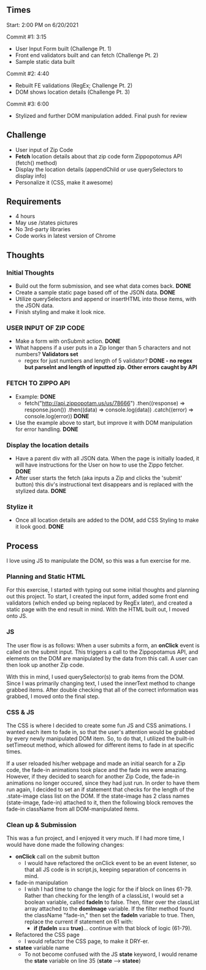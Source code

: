 ## Times

Start: 2:00 PM on 6/20/2021

Commit #1: 3:15

- User Input Form built (Challenge Pt. 1)
- Front end validators built and can fetch (Challenge Pt. 2)
- Sample static data built

Commit #2: 4:40

- Rebuilt FE validations (RegEx; Challenge Pt. 2)
- DOM shows location details (Challenge Pt. 3)

Commit #3: 6:00

- Stylized and further DOM manipulation added. Final push for review

## Challenge

- User input of Zip Code
- **Fetch** location details about that zip code form Zippopotomus API (fetch() method)
- Display the location details (appendChild or use querySelectors to display info)
- Personalize it (CSS, make it awesome)

## Requirements

- 4 hours
- May use /states pictures
- No 3rd-party libraries
- Code works in latest version of Chrome

## Thoughts

### Initial Thoughts

- Build out the form submission, and see what data comes back. **DONE**
- Create a sample static page based off of the JSON data. **DONE**
- Utilize querySelectors and append or insertHTML into those items, with the JSON data.
- Finish styling and make it look nice.

### USER INPUT OF ZIP CODE

- Make a form with onSubmit action. **DONE**
- What happens if a user puts in a Zip longer than 5 characters and not numbers? **Validators set**
  - regex for just numbers and length of 5 validator? **DONE - no regex but parseInt and length of inputted zip. Other errors caught by API**

### FETCH TO ZIPPO API

- Example: **DONE**
  - fetch("http://api.zippopotam.us/us/78666")
    .then((response) => response.json())
    .then((data) => console.log(data))
    .catch((error) => console.log(error)) **DONE**
- Use the example above to start, but improve it with DOM manipulation for error handling. **DONE**

### Display the location details

- Have a parent div with all JSON data. When the page is initially loaded, it will have instructions for the User on how to use the Zippo fetcher. **DONE**
- After user starts the fetch (aka inputs a Zip and clicks the 'submit' button) this div's instructional text disappears and is replaced with the stylized data. **DONE**

### Stylize it

- Once all location details are added to the DOM, add CSS Styling to make it look good. **DONE**

## Process

I love using JS to manipulate the DOM, so this was a fun exercise for me.

### Planning and Static HTML

For this exercise, I started with typing out some initial thoughts and planning out this project. To start, I created the input form, added some front end validators (which ended up being replaced by RegEx later), and created a static page with the end result in mind. With the HTML built out, I moved onto JS.

### JS

The user flow is as follows: When a user submits a form, an **onClick** event is called on the submit input. This triggers a call to the Zippopotamus API, and elements on the DOM are manipulated by the data from this call. A user can then look up another Zip code.

With this in mind, I used querySelector(s) to grab items from the DOM. Since I was primarily changing text, I used the innerText method to change grabbed items. After double checking that all of the correct information was grabbed, I moved onto the final step.

### CSS & JS

The CSS is where I decided to create some fun JS and CSS animations. I wanted each item to fade in, so that the user's attention would be grabbed by every newly manipulated DOM item. So, to do that, I utilized the built-in setTimeout method, which allowed for different items to fade in at specific times.

If a user reloaded his/her webpage and made an initial search for a Zip code, the fade-in animations took place and the fade ins were amazing. However, if they decided to search for another Zip Code, the fade-in animations no longer occured, since they had just run. In order to have them run again, I decided to set an if statement that checks for the length of the .state-image class list on the DOM. If the state-image has 2 class names (state-image, fade-in) attached to it, then the following block removes the fade-in className from all DOM-manipulated items.

### Clean up & Submission

This was a fun project, and I enjoyed it very much. If I had more time, I would have done made the following changes:

- **onClick** call on the submit button
  - I would have refactored the onClick event to be an event listener, so that all JS code is in script.js, keeping separation of concerns in mind.
- fade-in manipulation
  - I wish I had time to change the logic for the if block on lines 61-79. Rather than checking for the length of a classList, I would set a boolean variable, called **fadeIn** to false. Then, filter over the classList array attached to the **domImage** variable. If the filter method found the className "fade-in," then set the **fadeIn** variable to true. Then, replace the current if statement on 61 with:
    - **if (fadeIn === true)**... continue with that block of logic (61-79).
- Refactored the CSS page
  - I would refactor the CSS page, to make it DRY-er.
- **statee** variable name
  - To not become confused with the JS **state** keyword, I would rename the **state** variable on line 35 (**state** --> **statee**)
